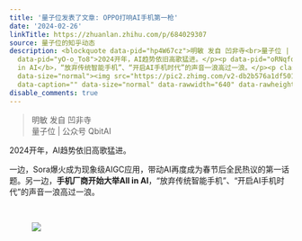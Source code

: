 ```yaml
---
title: '量子位发表了文章: OPPO打响AI手机第一枪'
date: '2024-02-26'
linkTitle: https://zhuanlan.zhihu.com/p/684029307
source: 量子位的知乎动态
description: <blockquote data-pid="hp4W67cz">明敏 发自 凹非寺<br>量子位 | 公众号 QbitAI</blockquote><p
  data-pid="yO-o_To8">2024开年，AI趋势依旧高歌猛进。</p><p data-pid="oRNqfoWc">一边，Sora爆火成为现象级AIGC应用，带动AI再度成为春节后全民热议的第一话题。另一边，<b>手机厂商开始大举All
  in AI</b>，“放弃传统智能手机”、“开启AI手机时代”的声音一浪高过一浪。</p><p class="ztext-empty-paragraph"><br></p><figure
  data-size="normal"><img src="https://pic2.zhimg.com/v2-db2b576a1df501ea54015fad51e048ed_1440w.jpg"
  data-caption="" data-size="normal" data-rawwidth="640" data-rawheight="359" ...
disable_comments: true
---
```

<blockquote data-pid="hp4W67cz">明敏 发自 凹非寺<br>量子位 | 公众号 QbitAI</blockquote><p data-pid="yO-o_To8">2024开年，AI趋势依旧高歌猛进。</p><p data-pid="oRNqfoWc">一边，Sora爆火成为现象级AIGC应用，带动AI再度成为春节后全民热议的第一话题。另一边，<b>手机厂商开始大举All in AI</b>，“放弃传统智能手机”、“开启AI手机时代”的声音一浪高过一浪。</p><p class="ztext-empty-paragraph"><br></p><figure data-size="normal"><img src="https://pic2.zhimg.com/v2-db2b576a1df501ea54015fad51e048ed_1440w.jpg" data-caption="" data-size="normal" data-rawwidth="640" data-rawheight="359" ...